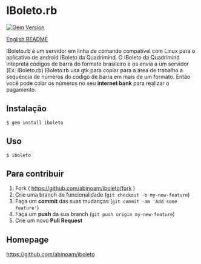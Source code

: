 # IBoleto.rb
[![Gem Version](https://badge.fury.io/rb/iboleto.svg)](http://badge.fury.io/rb/iboleto)

[English README](README.en.md)

IBoleto.rb é um servidor em linha de comando compatível com Linux para o aplicativo de android IBoleto da Quadrimind.
O IBoleto da Quadrimind intepreta códigos de barra do formato brasileiro e os envia a um servidor (Ex: IBoleto.rb)
IBoleto.rb usa gtk para copiar para a área de trabalho a sequência de números do código de barra em mais de um formato.
Então você pode colar os números no seu **internet bank** para realizar o pagamento.

## Instalação

	$ gem install iboleto

## Uso

	$ iboleto

## Para contribuir

1. Fork ( https://github.com/abinoam/iboleto/fork )
2. Crie uma branch de funcionalidade (`git checkout -b my-new-feature`)
3. Faça um **commit** das suas mudanças (`git commit -am 'Add some feature'`)
4. Faça um **push** da sua branch (`git push origin my-new-feature`)
5. Crie um novo **Pull Request**

## Homepage

https://github.com/abinoam/iboleto